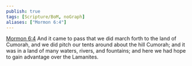 ```yaml
---
publish: true
tags: [Scripture/BoM, noGraph]
aliases: ["Mormon 6:4"]
---
```

[Mormon 6:4](https://churchofjesuschrist.org/study/scriptures/bofm/morm/6?lang=eng&id=p4#p4) And it came to pass that we did march forth to the land of Cumorah, and we did pitch our tents around about the hill Cumorah; and it was in a land of many waters, rivers, and fountains; and here we had hope to gain advantage over the Lamanites.
